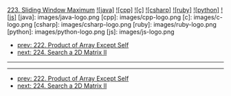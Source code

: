 [223. Sliding Window Maximum](https://leetcode.com/problems/sliding-window-maximum/)
[![java]](https://github.com/leetcode-study-group/leetcode-java-solutions/blob/master/223-sliding-window-maximum.md)
[![cpp]](https://github.com/leetcode-study-group/leetcode-cpp-solutions/blob/master/223-sliding-window-maximum.md)
[![c]](https://github.com/leetcode-study-group/leetcode-c-solutions/blob/master/223-sliding-window-maximum.md)
[![csharp]](https://github.com/leetcode-study-group/leetcode-csharp-solutions/blob/master/223-sliding-window-maximum.md)
[![ruby]](https://github.com/leetcode-study-group/leetcode-ruby-solutions/blob/master/223-sliding-window-maximum.md)
[![python]](https://github.com/leetcode-study-group/leetcode-python-solutions/blob/master/223-sliding-window-maximum.md)
[![js]](https://github.com/leetcode-study-group/leetcode-js-solutions/blob/master/223-sliding-window-maximum.md)
[java]: images/java-logo.png
[cpp]: images/cpp-logo.png
[c]: images/c-logo.png
[csharp]: images/csharp-logo.png
[ruby]: images/ruby-logo.png
[python]: images/python-logo.png
[js]: images/js-logo.png

- [prev: 222. Product of Array Except Self](222-product-of-array-except-self.md)
- [next: 224. Search a 2D Matrix II](224-search-a-2d-matrix-ii.md)

---


---

- [prev: 222. Product of Array Except Self](222-product-of-array-except-self.md)
- [next: 224. Search a 2D Matrix II](224-search-a-2d-matrix-ii.md)
